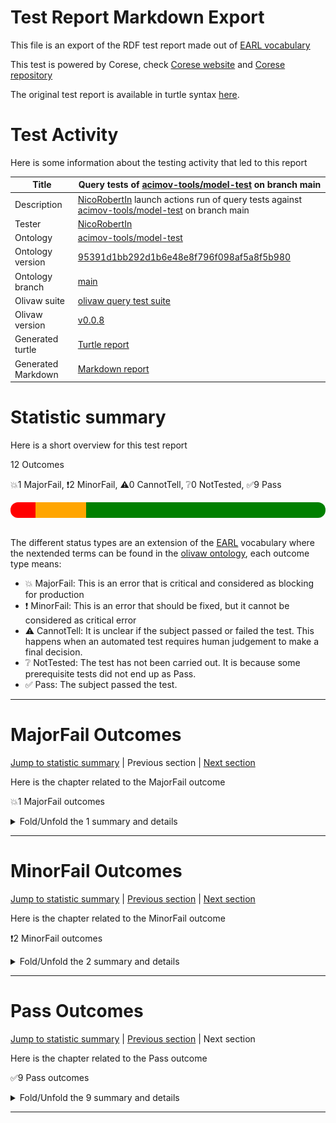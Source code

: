 # Test Report Markdown Export

This file is an export of the RDF test report made out of [EARL vocabulary](https://www.w3.org/TR/EARL10/)

This test is powered by Corese, check [Corese website](https://project.inria.fr/corese/) and [Corese repository](https://github.com/Wimmics/corese)

The original test report is available in turtle syntax [here](./query-test-actions.ttl).

# Test Activity

Here is some information about the testing activity that led to this report

|Title|Query&#32;tests&#32;of&#32;[acimov-tools/model-test](https://github.com/acimov-tools/model-test)&#32;on&#32;branch&#32;main|
|--|--|
|Description|[NicoRobertIn](https://github.com/NicoRobertIn)&#32;launch&#32;actions&#32;run&#32;of&#32;query&#32;tests&#32;against&#32;[acimov-tools/model-test](https://github.com/acimov-tools/model-test)&#32;on&#32;branch&#32;main|
|Tester|[NicoRobertIn](https://github.com/NicoRobertIn)|
|Ontology|[acimov-tools/model-test](https://github.com/acimov-tools/model-test)|
|Ontology version|[95391d1bb292d1b6e48e8f796f098af5a8f5b980](https://github.com/acimov-tools/model-test/tree/95391d1bb292d1b6e48e8f796f098af5a8f5b980)|
|Ontology branch|[main](https://github.com/acimov-tools/model-test/tree/main)|
|Olivaw suite|[olivaw query test suite](https://github.com/Wimmics/olivaw/blob/v0.0.8/olivaw/test/query/suite.py)|
|Olivaw version|[v0.0.8](https://pypi.org/project/olivaw/0.0.8)|
|Generated turtle|[Turtle report](https://github.com/acimov-tools/model-test/blob/95391d1bb292d1b6e48e8f796f098af5a8f5b980/.acimov/output/query-test-actions.ttl)|
|Generated Markdown|[Markdown report](https://github.com/acimov-tools/model-test/blob/95391d1bb292d1b6e48e8f796f098af5a8f5b980/.acimov/output/query-test-actions.md)|

# Statistic summary

Here is a short overview for this test report

12 Outcomes

:boom:1 MajorFail, :exclamation:2 MinorFail, :warning:0 CannotTell, :grey_question:0 NotTested, :white_check_mark:9 Pass

<div  style="border-radius: 12px; height: 25px; overflow: hidden"><img src="../assets/red.png" width="8%" height="25px"/><img src="../assets/orange.png" width="16%" height="25px"/><img src="../assets/grey.png" width="0%" height="25px"/><img src="../assets/white.png" width="0%" height="25px"/><img src="../assets/green.png" width="76%" height="25px"/></div>

<br/>

The different status types are an extension of the [EARL](https://www.w3.org/TR/EARL10-Schema/) vocabulary where the nextended terms can be found in the [olivaw ontology](https://ns.inria.fr/olivaw#), each outcome type means:
* :boom: MajorFail: This is an error that is critical and considered as blocking for production
* :exclamation: MinorFail: This is an error that should be fixed, but it cannot be considered as critical error
* :warning: CannotTell: It is unclear if the subject passed or failed the test. This happens when an automated test requires human judgement to make a final decision.
* :grey_question: NotTested:  The test has not been carried out. It is because some prerequisite tests did not end up as Pass.
* :white_check_mark: Pass: The subject passed the test.

***


# MajorFail Outcomes

[Jump to statistic summary](#statistic-summary)	|	Previous section	|	[Next section](#minorfail-outcomes)

Here is the chapter related to the MajorFail outcome

:boom:1 MajorFail outcomes

<details>
<summary>Fold/Unfold the 1 summary and details</summary>

## MajorFail Outcomes Summary

:boom:1 MajorFail outcomes

|*Jump*|*Number*|*Status*|*Subject*|*Criterion*|*Title*|*Link*|
|------|--------|--------|---------|-----------|-------|------|
|[Chapter top](#majorfail-outcomes)|<div id="summary-MajorFail-1">1/1</div>|:boom:MajorFail|`query-zedomain-compatEL-q1`|[syntax](https://ns.inria.fr/olivaw#syntax)|Test subject has syntax errors|[Jump](#majorfail-outcome-number-1)|

***

## MajorFail Outcomes Details

This subchapter gives more details to the :boom:MajorFail outcomes

### MajorFail Outcome number 1

[Jump to summary definition](#summary-MajorFail-1)	|	Previous MajorFail outcome	|	Next MajorFail outcome

:boom:MajorFail outcome
#### Subject detail
|Name|query-zedomain-compatEL-q1|
|----|----|
|Title|Standalone&#32;query&#32;../../domains/zedomain/compatEL/q1.rq&#32;from&#32;branch&#32;main|
|Composition|- https://github.com/acimov-tools/model-test/blob/main/query.ttl|

#### Criterion detail
|Identifier|[syntax](https://ns.inria.fr/olivaw#syntax)|
|----|----|
|Title|Syntax&#32;test|
|Description|A&#32;test&#32;meant&#32;to&#32;check&#32;wether&#32;the&#32;test&#32;subject&#32;is&#32;syntaxically&#32;correct&#32;or&#32;not.|

#### Outcome Detail
|Jump|Type|:boom:MajorFail|
|----|----|----|
|[Section top](#majorfail-outcome-number-1)|Identifier|`syntax-error`|
|[Section top](#majorfail-outcome-number-1)|Title|Test&#32;subject&#32;has&#32;syntax&#32;errors|
|[Section top](#majorfail-outcome-number-1)|Description|Encountered&#32; &#34;;&#34; &#32;at&#32;line&#32;2,&#32;column&#32;11.|
|[Section top](#majorfail-outcome-number-1)|Pointer|<pre lang="Turtle"><code>select&#32;*&#32;where&#32;{  &#10; &#32; &#32;&#32; &#32;?s&#32;?p&#32;;&#32;?o  &#10;}</code></pre>|

***

</details>

***


# MinorFail Outcomes

[Jump to statistic summary](#statistic-summary)	|	[Previous section](#majorfail-outcomes)	|	[Next section](#pass-outcomes)

Here is the chapter related to the MinorFail outcome

:exclamation:2 MinorFail outcomes

<details>
<summary>Fold/Unfold the 2 summary and details</summary>

## MinorFail Outcomes Summary

:exclamation:2 MinorFail outcomes

|*Jump*|*Number*|*Status*|*Subject*|*Criterion*|*Title*|*Link*|
|------|--------|--------|---------|-----------|-------|------|
|[Chapter top](#minorfail-outcomes)|<div id="summary-MinorFail-1">1/2</div>|:exclamation:MinorFail|`query-zedomain-compatEL-q3`|[uri-validity](https://ns.inria.fr/olivaw#uri-validity)|Invalid URI|[Jump](#minorfail-outcome-number-1)|
|[Chapter top](#minorfail-outcomes)|<div id="summary-MinorFail-2">2/2</div>|:exclamation:MinorFail|`query-zedomain-compatEL-q2`|[query-type](https://ns.inria.fr/olivaw#query-type)|Unauthorized query type|[Jump](#minorfail-outcome-number-2)|

***

## MinorFail Outcomes Details

This subchapter gives more details to the :exclamation:MinorFail outcomes

### MinorFail Outcome number 1

[Jump to summary definition](#summary-MinorFail-1)	|	Previous MinorFail outcome	|	[Next MinorFail outcome](#minorfail-outcome-number-2)

:exclamation:MinorFail outcome
#### Subject detail
|Name|query-zedomain-compatEL-q3|
|----|----|
|Title|Standalone&#32;query&#32;../../domains/zedomain/compatEL/q3.rq&#32;from&#32;branch&#32;main|
|Composition|- https://github.com/acimov-tools/model-test/blob/main/query.ttl|

#### Criterion detail
|Identifier|[uri-validity](https://ns.inria.fr/olivaw#uri-validity)|
|----|----|
|Title|URI&#32;validity&#32;test|
|Description|A&#32;test&#32;meant&#32;to&#32;check&#32;if&#32;all&#32;the&#32;URIs&#32;of&#32;the&#32;resource&#32;conform&#32;to&#32;RFC&#32;3986|

#### Outcome Detail
|Jump|Type|:exclamation:MinorFail|
|----|----|----|
|[Section top](#minorfail-outcome-number-1)|Identifier|`invalid-uri`|
|[Section top](#minorfail-outcome-number-1)|Title|Invalid&#32;URI|
|[Section top](#minorfail-outcome-number-1)|Description|Expected&#32;valid&#32;URIs&#32;in&#32;subject&#32;but&#32;got:&#32;#coucou|
|[Section top](#minorfail-outcome-number-1)|Pointer|<pre lang="Turtle"><code>select&#32;*&#32;where&#32;{?s&#32;a&#32; &#60;#coucou>}</code></pre>|

***
### MinorFail Outcome number 2

[Jump to summary definition](#summary-MinorFail-2)	|	[Previous MinorFail outcome](#minorfail-outcome-number-1)	|	Next MinorFail outcome

:exclamation:MinorFail outcome
#### Subject detail
|Name|query-zedomain-compatEL-q2|
|----|----|
|Title|Standalone&#32;query&#32;../../domains/zedomain/compatEL/q2.rq&#32;from&#32;branch&#32;main|
|Composition|- https://github.com/acimov-tools/model-test/blob/main/query.ttl|

#### Criterion detail
|Identifier|[query-type](https://ns.inria.fr/olivaw#query-type)|
|----|----|
|Title|Query&#32;type&#32;test|
|Description|A&#32;test&#32;meant&#32;to&#32;check&#32;if&#32;the&#32;query&#32;is&#32;indeed&#32;of&#32;type&#32;Select&#32;or&#32;Ask|

#### Outcome Detail
|Jump|Type|:exclamation:MinorFail|
|----|----|----|
|[Section top](#minorfail-outcome-number-2)|Identifier|`wrong-query-type`|
|[Section top](#minorfail-outcome-number-2)|Title|Unauthorized&#32;query&#32;type|
|[Section top](#minorfail-outcome-number-2)|Description|The&#32;query&#32;type&#32;was&#32;expected&#32;to&#32;be&#32;'Ask'&#32;or&#32;'Select',&#32;but&#32;got&#32;'Construct'|
|[Section top](#minorfail-outcome-number-2)|Pointer|<pre lang="Turtle"><code>construct&#32;{?s&#32;?p&#32;?o}&#32;where&#32;{?s&#32;?p&#32;?o}</code></pre>|

***

</details>

***


# Pass Outcomes

[Jump to statistic summary](#statistic-summary)	|	[Previous section](#minorfail-outcomes)	|	Next section

Here is the chapter related to the Pass outcome

:white_check_mark:9 Pass outcomes

<details>
<summary>Fold/Unfold the 9 summary and details</summary>

## Pass Outcomes Summary

:white_check_mark:9 Pass outcomes

|*Jump*|*Number*|*Status*|*Subject*|*Criterion*|*Title*|*Link*|
|------|--------|--------|---------|-----------|-------|------|
|[Chapter top](#pass-outcomes)|<div id="summary-Pass-1">1/9</div>|:white_check_mark:Pass|`query-zedomain-compatEL-q4`|[namespace-validity](https://ns.inria.fr/olivaw#namespace-validity)|No namespace typo|[Jump](#pass-outcome-number-1)|
|[Chapter top](#pass-outcomes)|<div id="summary-Pass-2">2/9</div>|:white_check_mark:Pass|`query-zedomain-compatEL-q4`|[query-type](https://ns.inria.fr/olivaw#query-type)|Accurate query type|[Jump](#pass-outcome-number-2)|
|[Chapter top](#pass-outcomes)|<div id="summary-Pass-3">3/9</div>|:white_check_mark:Pass|`query-zedomain-compatEL-q4`|[syntax](https://ns.inria.fr/olivaw#syntax)|Correct syntax|[Jump](#pass-outcome-number-3)|
|[Chapter top](#pass-outcomes)|<div id="summary-Pass-4">4/9</div>|:white_check_mark:Pass|`query-zedomain-compatEL-q4`|[uri-validity](https://ns.inria.fr/olivaw#uri-validity)|All subject URI valid|[Jump](#pass-outcome-number-4)|
|[Chapter top](#pass-outcomes)|<div id="summary-Pass-5">5/9</div>|:white_check_mark:Pass|`query-zedomain-compatEL-q3`|[query-type](https://ns.inria.fr/olivaw#query-type)|Accurate query type|[Jump](#pass-outcome-number-5)|
|[Chapter top](#pass-outcomes)|<div id="summary-Pass-6">6/9</div>|:white_check_mark:Pass|`query-zedomain-compatEL-q3`|[syntax](https://ns.inria.fr/olivaw#syntax)|Correct syntax|[Jump](#pass-outcome-number-6)|
|[Chapter top](#pass-outcomes)|<div id="summary-Pass-7">7/9</div>|:white_check_mark:Pass|`query-zedomain-compatEL-q2`|[namespace-validity](https://ns.inria.fr/olivaw#namespace-validity)|No namespace typo|[Jump](#pass-outcome-number-7)|
|[Chapter top](#pass-outcomes)|<div id="summary-Pass-8">8/9</div>|:white_check_mark:Pass|`query-zedomain-compatEL-q2`|[syntax](https://ns.inria.fr/olivaw#syntax)|Correct syntax|[Jump](#pass-outcome-number-8)|
|[Chapter top](#pass-outcomes)|<div id="summary-Pass-9">9/9</div>|:white_check_mark:Pass|`query-zedomain-compatEL-q2`|[uri-validity](https://ns.inria.fr/olivaw#uri-validity)|All subject URI valid|[Jump](#pass-outcome-number-9)|

***

## Pass Outcomes Details

This subchapter gives more details to the :white_check_mark:Pass outcomes

### Pass Outcome number 1

[Jump to summary definition](#summary-Pass-1)	|	Previous Pass outcome	|	[Next Pass outcome](#pass-outcome-number-2)

:white_check_mark:Pass outcome
#### Subject detail
|Name|query-zedomain-compatEL-q4|
|----|----|
|Title|Standalone&#32;query&#32;../../domains/zedomain/compatEL/q4.rq&#32;from&#32;branch&#32;main|
|Composition|- https://github.com/acimov-tools/model-test/blob/main/query.ttl|

#### Criterion detail
|Identifier|[namespace-validity](https://ns.inria.fr/olivaw#namespace-validity)|
|----|----|
|Title|Namespace&#32;validity&#32;test|
|Description|A&#32;test&#32;case&#32;checking&#32;if&#32;all&#32;the&#32;Namespaces&#32;are&#32;not&#32;too&#32;close&#32;from&#32;the&#32;most&#32;used&#32;existing&#32;namespaces&#32;(according&#32;to&#32;prefix&#32;cc)&#32;or&#32;an&#32;ontology&#32;namespace|

#### Outcome Detail
|Jump|Type|:white_check_mark:Pass|
|----|----|----|
|[Section top](#pass-outcome-number-1)|Identifier|`namespace-typo`|
|[Section top](#pass-outcome-number-1)|Title|No&#32;namespace&#32;typo|
|[Section top](#pass-outcome-number-1)|Description|It&#32;seems&#32;that&#32;none&#32;of&#32;the&#32;subject&#32;URIs&#32;have&#32;namespaces&#32;typos|

***
### Pass Outcome number 2

[Jump to summary definition](#summary-Pass-2)	|	[Previous Pass outcome](#pass-outcome-number-1)	|	[Next Pass outcome](#pass-outcome-number-3)

:white_check_mark:Pass outcome
#### Subject detail
|Name|query-zedomain-compatEL-q4|
|----|----|
|Title|Standalone&#32;query&#32;../../domains/zedomain/compatEL/q4.rq&#32;from&#32;branch&#32;main|
|Composition|- https://github.com/acimov-tools/model-test/blob/main/query.ttl|

#### Criterion detail
|Identifier|[query-type](https://ns.inria.fr/olivaw#query-type)|
|----|----|
|Title|Query&#32;type&#32;test|
|Description|A&#32;test&#32;meant&#32;to&#32;check&#32;if&#32;the&#32;query&#32;is&#32;indeed&#32;of&#32;type&#32;Select&#32;or&#32;Ask|

#### Outcome Detail
|Jump|Type|:white_check_mark:Pass|
|----|----|----|
|[Section top](#pass-outcome-number-2)|Identifier|`wrong-query-type`|
|[Section top](#pass-outcome-number-2)|Title|Accurate&#32;query&#32;type|
|[Section top](#pass-outcome-number-2)|Description|The&#32;query&#32;is&#32;of&#32;type&#32;Select&#32;or&#32;Ask|

***
### Pass Outcome number 3

[Jump to summary definition](#summary-Pass-3)	|	[Previous Pass outcome](#pass-outcome-number-2)	|	[Next Pass outcome](#pass-outcome-number-4)

:white_check_mark:Pass outcome
#### Subject detail
|Name|query-zedomain-compatEL-q4|
|----|----|
|Title|Standalone&#32;query&#32;../../domains/zedomain/compatEL/q4.rq&#32;from&#32;branch&#32;main|
|Composition|- https://github.com/acimov-tools/model-test/blob/main/query.ttl|

#### Criterion detail
|Identifier|[syntax](https://ns.inria.fr/olivaw#syntax)|
|----|----|
|Title|Syntax&#32;test|
|Description|A&#32;test&#32;meant&#32;to&#32;check&#32;wether&#32;the&#32;test&#32;subject&#32;is&#32;syntaxically&#32;correct&#32;or&#32;not.|

#### Outcome Detail
|Jump|Type|:white_check_mark:Pass|
|----|----|----|
|[Section top](#pass-outcome-number-3)|Identifier|`syntax-error`|
|[Section top](#pass-outcome-number-3)|Title|Correct&#32;syntax|
|[Section top](#pass-outcome-number-3)|Description|Test&#32;subject&#32;has&#32;a&#32;correct&#32;syntax|

***
### Pass Outcome number 4

[Jump to summary definition](#summary-Pass-4)	|	[Previous Pass outcome](#pass-outcome-number-3)	|	[Next Pass outcome](#pass-outcome-number-5)

:white_check_mark:Pass outcome
#### Subject detail
|Name|query-zedomain-compatEL-q4|
|----|----|
|Title|Standalone&#32;query&#32;../../domains/zedomain/compatEL/q4.rq&#32;from&#32;branch&#32;main|
|Composition|- https://github.com/acimov-tools/model-test/blob/main/query.ttl|

#### Criterion detail
|Identifier|[uri-validity](https://ns.inria.fr/olivaw#uri-validity)|
|----|----|
|Title|URI&#32;validity&#32;test|
|Description|A&#32;test&#32;meant&#32;to&#32;check&#32;if&#32;all&#32;the&#32;URIs&#32;of&#32;the&#32;resource&#32;conform&#32;to&#32;RFC&#32;3986|

#### Outcome Detail
|Jump|Type|:white_check_mark:Pass|
|----|----|----|
|[Section top](#pass-outcome-number-4)|Identifier|`invalid-uri`|
|[Section top](#pass-outcome-number-4)|Title|All&#32;subject&#32;URI&#32;valid|
|[Section top](#pass-outcome-number-4)|Description|All&#32;the&#32;URIs&#32;of&#32;the&#32;subject&#32;are&#32;valid|

***
### Pass Outcome number 5

[Jump to summary definition](#summary-Pass-5)	|	[Previous Pass outcome](#pass-outcome-number-4)	|	[Next Pass outcome](#pass-outcome-number-6)

:white_check_mark:Pass outcome
#### Subject detail
|Name|query-zedomain-compatEL-q3|
|----|----|
|Title|Standalone&#32;query&#32;../../domains/zedomain/compatEL/q3.rq&#32;from&#32;branch&#32;main|
|Composition|- https://github.com/acimov-tools/model-test/blob/main/query.ttl|

#### Criterion detail
|Identifier|[query-type](https://ns.inria.fr/olivaw#query-type)|
|----|----|
|Title|Query&#32;type&#32;test|
|Description|A&#32;test&#32;meant&#32;to&#32;check&#32;if&#32;the&#32;query&#32;is&#32;indeed&#32;of&#32;type&#32;Select&#32;or&#32;Ask|

#### Outcome Detail
|Jump|Type|:white_check_mark:Pass|
|----|----|----|
|[Section top](#pass-outcome-number-5)|Identifier|`wrong-query-type`|
|[Section top](#pass-outcome-number-5)|Title|Accurate&#32;query&#32;type|
|[Section top](#pass-outcome-number-5)|Description|The&#32;query&#32;is&#32;of&#32;type&#32;Select&#32;or&#32;Ask|

***
### Pass Outcome number 6

[Jump to summary definition](#summary-Pass-6)	|	[Previous Pass outcome](#pass-outcome-number-5)	|	[Next Pass outcome](#pass-outcome-number-7)

:white_check_mark:Pass outcome
#### Subject detail
|Name|query-zedomain-compatEL-q3|
|----|----|
|Title|Standalone&#32;query&#32;../../domains/zedomain/compatEL/q3.rq&#32;from&#32;branch&#32;main|
|Composition|- https://github.com/acimov-tools/model-test/blob/main/query.ttl|

#### Criterion detail
|Identifier|[syntax](https://ns.inria.fr/olivaw#syntax)|
|----|----|
|Title|Syntax&#32;test|
|Description|A&#32;test&#32;meant&#32;to&#32;check&#32;wether&#32;the&#32;test&#32;subject&#32;is&#32;syntaxically&#32;correct&#32;or&#32;not.|

#### Outcome Detail
|Jump|Type|:white_check_mark:Pass|
|----|----|----|
|[Section top](#pass-outcome-number-6)|Identifier|`syntax-error`|
|[Section top](#pass-outcome-number-6)|Title|Correct&#32;syntax|
|[Section top](#pass-outcome-number-6)|Description|Test&#32;subject&#32;has&#32;a&#32;correct&#32;syntax|

***
### Pass Outcome number 7

[Jump to summary definition](#summary-Pass-7)	|	[Previous Pass outcome](#pass-outcome-number-6)	|	[Next Pass outcome](#pass-outcome-number-8)

:white_check_mark:Pass outcome
#### Subject detail
|Name|query-zedomain-compatEL-q2|
|----|----|
|Title|Standalone&#32;query&#32;../../domains/zedomain/compatEL/q2.rq&#32;from&#32;branch&#32;main|
|Composition|- https://github.com/acimov-tools/model-test/blob/main/query.ttl|

#### Criterion detail
|Identifier|[namespace-validity](https://ns.inria.fr/olivaw#namespace-validity)|
|----|----|
|Title|Namespace&#32;validity&#32;test|
|Description|A&#32;test&#32;case&#32;checking&#32;if&#32;all&#32;the&#32;Namespaces&#32;are&#32;not&#32;too&#32;close&#32;from&#32;the&#32;most&#32;used&#32;existing&#32;namespaces&#32;(according&#32;to&#32;prefix&#32;cc)&#32;or&#32;an&#32;ontology&#32;namespace|

#### Outcome Detail
|Jump|Type|:white_check_mark:Pass|
|----|----|----|
|[Section top](#pass-outcome-number-7)|Identifier|`namespace-typo`|
|[Section top](#pass-outcome-number-7)|Title|No&#32;namespace&#32;typo|
|[Section top](#pass-outcome-number-7)|Description|It&#32;seems&#32;that&#32;none&#32;of&#32;the&#32;subject&#32;URIs&#32;have&#32;namespaces&#32;typos|

***
### Pass Outcome number 8

[Jump to summary definition](#summary-Pass-8)	|	[Previous Pass outcome](#pass-outcome-number-7)	|	[Next Pass outcome](#pass-outcome-number-9)

:white_check_mark:Pass outcome
#### Subject detail
|Name|query-zedomain-compatEL-q2|
|----|----|
|Title|Standalone&#32;query&#32;../../domains/zedomain/compatEL/q2.rq&#32;from&#32;branch&#32;main|
|Composition|- https://github.com/acimov-tools/model-test/blob/main/query.ttl|

#### Criterion detail
|Identifier|[syntax](https://ns.inria.fr/olivaw#syntax)|
|----|----|
|Title|Syntax&#32;test|
|Description|A&#32;test&#32;meant&#32;to&#32;check&#32;wether&#32;the&#32;test&#32;subject&#32;is&#32;syntaxically&#32;correct&#32;or&#32;not.|

#### Outcome Detail
|Jump|Type|:white_check_mark:Pass|
|----|----|----|
|[Section top](#pass-outcome-number-8)|Identifier|`syntax-error`|
|[Section top](#pass-outcome-number-8)|Title|Correct&#32;syntax|
|[Section top](#pass-outcome-number-8)|Description|All&#32;the&#32;subject&#32;URIs&#32;should&#32;conform&#32;to&#32;RFC&#32;3986|

***
### Pass Outcome number 9

[Jump to summary definition](#summary-Pass-9)	|	[Previous Pass outcome](#pass-outcome-number-8)	|	Next Pass outcome

:white_check_mark:Pass outcome
#### Subject detail
|Name|query-zedomain-compatEL-q2|
|----|----|
|Title|Standalone&#32;query&#32;../../domains/zedomain/compatEL/q2.rq&#32;from&#32;branch&#32;main|
|Composition|- https://github.com/acimov-tools/model-test/blob/main/query.ttl|

#### Criterion detail
|Identifier|[uri-validity](https://ns.inria.fr/olivaw#uri-validity)|
|----|----|
|Title|URI&#32;validity&#32;test|
|Description|A&#32;test&#32;meant&#32;to&#32;check&#32;if&#32;all&#32;the&#32;URIs&#32;of&#32;the&#32;resource&#32;conform&#32;to&#32;RFC&#32;3986|

#### Outcome Detail
|Jump|Type|:white_check_mark:Pass|
|----|----|----|
|[Section top](#pass-outcome-number-9)|Identifier|`invalid-uri`|
|[Section top](#pass-outcome-number-9)|Title|All&#32;subject&#32;URI&#32;valid|
|[Section top](#pass-outcome-number-9)|Description|All&#32;the&#32;URIs&#32;of&#32;the&#32;subject&#32;are&#32;valid|

***

</details>

***
